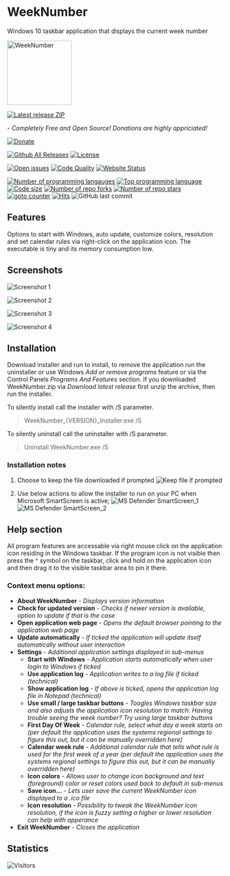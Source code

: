 # WeekNumber
Windows 10 taskbar application that displays the current week number

<img src="https://user-images.githubusercontent.com/2292809/120221521-d6a79580-c23e-11eb-99d1-be6210b43fcf.png" data-canonical-src="https://user-images.githubusercontent.com/2292809/120221521-d6a79580-c23e-11eb-99d1-be6210b43fcf.png" alt="WeekNumber" width="150" height="150" />

[![Latest release ZIP](https://img.shields.io/github/v/release/voltura/WeekNumber?label=download%20latest%20release&style=for-the-badge)](https://github.com/voltura/weeknumber/releases/latest/download/WeekNumber.zip)

*- Completely Free and Open Source! Donations are highly appriciated!*

[![Donate](https://img.shields.io/badge/donate_via-paypal_or_card-blue)](https://www.paypal.com/donate?hosted_button_id=7PN65YXN64DBG)

[![Github All Releases](https://img.shields.io/github/downloads/voltura/WeekNumber/total.svg)]()
[![License](https://img.shields.io/badge/licence-MIT-green)]()

[![Open issues](https://img.shields.io/github/issues/voltura/WeekNumber)](https://github.com/voltura/WeekNumber/issues)
[![Code Quality](https://img.shields.io/github/workflow/status/voltura/WeekNumber/CodeQL)]()
[![Website Status](https://img.shields.io/website?url=https%3A%2F%2Fvoltura.github.io%2FWeekNumber%2F)]()

[![Number of programming langauges](https://img.shields.io/github/languages/count/voltura/WeekNumber)]()
[![Top programming language](https://img.shields.io/github/languages/top/voltura/WeekNumber)]()
[![Code size](https://img.shields.io/github/languages/code-size/voltura/WeekNumber)]()
[![Number of repo forks](https://img.shields.io/github/forks/voltura/WeekNumber)]()
[![Number of repo stars](https://img.shields.io/github/stars/voltura/WeekNumber)]()
[![goto counter](https://img.shields.io/github/search/voltura/WeekNumber/goto)]()
[![Hits](https://hits.seeyoufarm.com/api/count/incr/badge.svg?url=https%3A%2F%2Fgithub.com%2Fvoltura%2FWeekNumber%2Fhit-counter&count_bg=%2379C83D&title_bg=%23555555&icon=&icon_color=%23E7E7E7&title=hits&edge_flat=false)]()
![GitHub last commit](https://img.shields.io/github/last-commit/voltura/WeekNumber?color=red)

## Features

Options to start with Windows, auto update, customize colors, resolution and set calendar rules via right-click on the application icon.
The executable is tiny and its memory consumption low.

## Screenshots

![Screenshot 1](https://user-images.githubusercontent.com/2292809/118048375-7da1bb80-b37c-11eb-9393-0c4a3736dd83.png)

![Screenshot 2](https://user-images.githubusercontent.com/2292809/119267508-3672c080-bbef-11eb-915e-69d6fc7618b7.png)

![Screenshot 3](https://user-images.githubusercontent.com/2292809/118048718-f4d74f80-b37c-11eb-8b36-211250ff25c5.png)

![Screenshot 4](https://user-images.githubusercontent.com/2292809/118050315-4e407e00-b37f-11eb-8ac9-17cc1a08aa08.png)

## Installation
Download installer and run to install, to remove the application run the uninstaller or use Windows *Add or remove programs* feature or via the Control Panels *Programs And Features* section. If you downloaded WeekNumber.zip via *Download latest release* first unzip the archive, then run the installer.

To silently install call the installer with /S parameter.
> WeekNumber_{VERSION}_Installer.exe /S

To silently uninstall call the uninstaller with /S parameter.
> Uninstall WeekNumber.exe /S

### Installation notes

1) Choose to keep the file downloaded if prompted 
![Keep file if prompted](https://user-images.githubusercontent.com/2292809/118524536-8c9eba00-b73e-11eb-9c6c-bc8defde0caa.png)

2) Use below actions to allow the installer to run on your PC when Microsoft SmartScreen is active;
![MS Defender SmartScreen_1](https://user-images.githubusercontent.com/2292809/118373685-651de500-b5b8-11eb-94ed-92791f061266.png)
![MS Defender SmartScreen_2](https://user-images.githubusercontent.com/2292809/118373689-6a7b2f80-b5b8-11eb-8413-9a7e8c5c3779.png)

## Help section

All program features are accessable via right mouse click on the application icon residing in the Windows taskbar.
If the program icon is not visible then press the ^ symbol on the taskbar, click and hold on the application icon and then drag it to the visible taskbar area to pin it there.

### Context menu options:

- **About WeekNumber** - _Displays version information_
- **Check for updated version** - _Checks if newer version is available, option to update if that is the case_
- **Open application web page** - _Opens the default browser pointing to the application web page_
- **Update automatically** - _If ticked the application will update itself automatically without user interaction_
- **Settings** - _Additional application settings displayed in sub-menus_
   - **Start with Windows** - _Application starts automatically when user login to Windows if ticked_
   - **Use application log** - _Application writes to a log file if ticked (technical)_
   - **Show application log** - _If above is ticked, opens the application log file in Notepad (technical)_
   - **Use small / large taskbar buttons** - _Toogles Windows taskbar size and also adjusts the application icon resolution to match. Having trouble seeing the week number? Try using large taskbar buttons_
   - **First Day Of Week** - _Calendar rule, select what day a week starts on (per default the application uses the systems regional settings to figure this out, but it can be manually overridden here)_
   - **Calendar week rule** - _Additional calendar rule that tells what rule is used for the first week of a year (per default the application uses the systems regional settings to figure this out, but it can be manually overridden here)_
   - **Icon colors** - _Allows user to change icon background and text (foreground) color or reset colors used back to default in sub-menus_
   - **Save icon...** - _Lets user save the current WeekNumber icon displayed to a .ico file_
   - **Icon resolution** - _Possibility to tweak the WeekNumber icon resolution, if the icon is fuzzy setting a higher or lower resolution can help with apperance_
- **Exit WeekNumber** - _Closes the application_

## Statistics

![Visitors](https://estruyf-github.azurewebsites.net/api/VisitorHit?user=volturaf&repo=WeekNumber&countColorcountColor&countColor=%235690f2)
